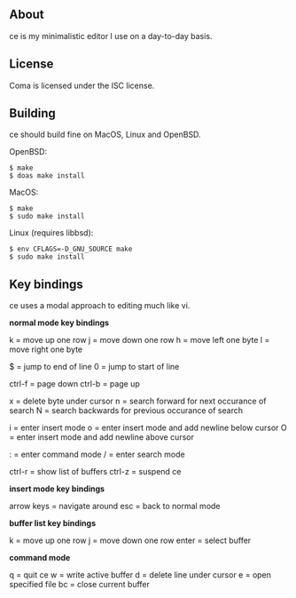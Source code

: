 About
-----

ce is my minimalistic editor I use on a day-to-day basis.

License
-------
Coma is licensed under the ISC license.

Building
--------

ce should build fine on MacOS, Linux and OpenBSD.

OpenBSD:
```
$ make
$ doas make install
```

MacOS:
```
$ make
$ sudo make install
```

Linux (requires libbsd):
```
$ env CFLAGS=-D_GNU_SOURCE make
$ sudo make install
```

Key bindings
------------
ce uses a modal approach to editing much like vi.

**normal mode key bindings**

k            = move up one row
j            = move down one row
h            = move left one byte
l            = move right one byte

$            = jump to end of line
0            = jump to start of line

ctrl-f       = page down
ctrl-b       = page up

x            = delete byte under cursor
n            = search forward for next occurance of search
N            = search backwards for previous occurance of search

i            = enter insert mode
o            = enter insert mode and add newline below cursor
O            = enter insert mode and add newline above cursor

:            = enter command mode
/            = enter search mode

ctrl-r       = show list of buffers
ctrl-z       = suspend ce

**insert mode key bindings**

arrow keys   = navigate around
esc          = back to normal mode

**buffer list key bindings**

k            = move up one row
j            = move down one row
enter        = select buffer

**command mode**

q            = quit ce
w            = write active buffer
d            = delete line under cursor
e            = open specified file
bc           = close current buffer
